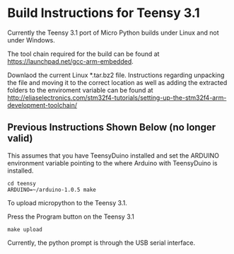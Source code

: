 # Build Instructions for Teensy 3.1

Currently the Teensy 3.1 port of Micro Python builds under Linux and not under Windows.

The tool chain required for the build can be found at <https://launchpad.net/gcc-arm-embedded>.

Downlaod the current Linux *.tar.bz2 file. Instructions regarding unpacking the file and moving it to the correct location 
as well as adding the extracted folders to the enviroment variable can be found at 
<http://eliaselectronics.com/stm32f4-tutorials/setting-up-the-stm32f4-arm-development-toolchain/>

## Previous Instructions Shown Below (no longer valid)

This assumes that you have TeensyDuino installed and set the ARDUINO environment
variable pointing to the where Arduino with TeensyDuino is installed.

```
cd teensy
ARDUINO=~/arduino-1.0.5 make
```

To upload micropython to the Teensy 3.1.

Press the Program button on the Teensy 3.1
```
make upload
```

Currently, the python prompt is through the USB serial interface.
